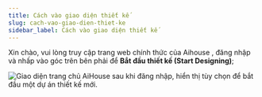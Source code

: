 ```yaml
---
title: Cách vào giao diện thiết kế
slug: cach-vao-giao-dien-thiet-ke
sidebar_label: Cách vào giao diện thiết kế
---
```


Xin chào, vui lòng truy cập trang web chính thức của Aihouse , đăng nhập và nhấp vào góc trên bên phải để **Bắt đầu thiết kế (Start Designing)**;

![Giao diện trang chủ AiHouse sau khi đăng nhập, hiển thị tùy chọn để bắt đầu một dự án thiết kế mới.](https://storage.googleapis.com/jegavn_kb/images/0793cbdb-f921-44ff-b641-2e49fbcc332c.png)